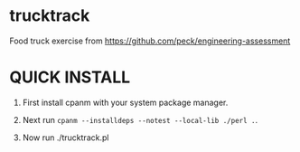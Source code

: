 # trucktrack
Food truck exercise from https://github.com/peck/engineering-assessment

# QUICK INSTALL

1. First install cpanm with your system package manager.

2. Next run `cpanm --installdeps --notest --local-lib ./perl .`.

3. Now run ./trucktrack.pl


